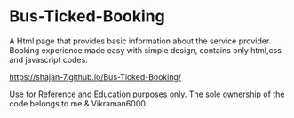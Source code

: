 # Bus-Ticked-Booking

A Html page that provides basic information about the service provider.
Booking experience made easy with simple design,
contains only html,css and javascript codes.

https://shajan-7.github.io/Bus-Ticked-Booking/

Use for Reference and Education purposes only.
The sole ownership of the code belongs to me & Vikraman6000.
